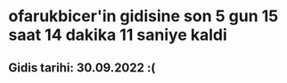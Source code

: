 # ofarukbicer'in gidisine son 5 gun 15 saat 14 dakika 11 saniye kaldi

## Gidis tarihi: 30.09.2022 :(